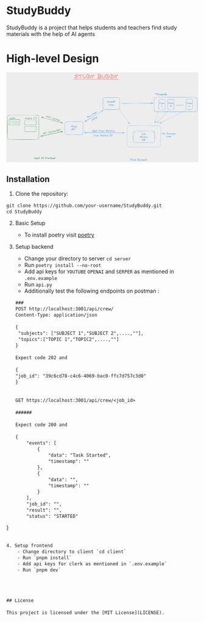 # StudyBuddy

StudyBuddy is a project that helps students and teachers find study materials
with the help of AI agents

# High-level Design
!["Basic flow of the application"](design.png)


## Installation

1. Clone the repository: 
```
git clone https://github.com/your-username/StudyBuddy.git
cd StudyBuddy
```
2. Basic Setup
    - To install poetry visit [poetry](https://python-poetry.org/)
        

3. Setup backend
    - Change your directory to server
        `cd server`
    - Run `poetry install --no-root`
    - Add api keys for `YOUTUBE` `OPENAI` and `SERPER` as mentioned in `.env.example`
    - Run `api.py`
    - Additionally test the following endpoints on postman :
    ```http
   ### 
   POST http://localhost:3001/api/crew/
   Content-Type: application/json
   
   {
     "subjects": ["SUBJECT 1","SUBJECT 2",....,""],
     "topics":["TOPIC 1","TOPIC2",....,""] 
   }

   Expect code 202 and 

   {
    "job_id": "39c6cd78-c4c6-4069-bac0-ffc7d757c3d0"
    }


   GET https://localhost:3001/api/crew/<job_id>

   ######

   Expect code 200 and

    {
        "events": [
            {
                "data": "Task Started",
                "timestamp": ""
            },
            {
                "data": "",
                "timestamp": ""
            }
        ],
        "job_id": "",
        "result": "",
        "status": "STARTED"
}
   


   
 
```

4. Setup frontend
    - Change directory to client `cd client`
    - Run `pnpm install`
    - Add api keys for clerk as mentioned in `.env.example`
    - Run `pnpm dev`




## License

This project is licensed under the [MIT License](LICENSE).


